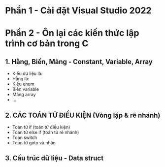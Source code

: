 # Phần 1 - Cài đặt Visual Studio 2022
# Phần 2 - Ôn lại các kiến thức lập trình cơ bản trong C
## 1. Hằng, Biến, Mảng - Constant, Variable, Array 
- Kiểu dư liệu là:
- Hằng là: 
- Kiểu enum
- Biến variable
- Mảng array
- ...
## 2. CÁC TOÁN TỬ ĐIỀU KIỆN (Vòng lặp & rẽ nhánh)
- Toán tử if (toán tử điều kiện)
- Toán tử else if (toán tử rẽ nhánh)
- Toán switch
- Toán tử goto và nhãn


## 3. Cấu trúc dữ liệu - Data struct